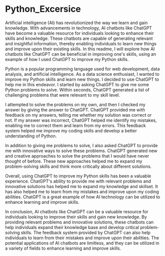 # Python_Excersice

Artificial intelligence (AI) has revolutionized the way we learn and gain knowledge. With advancements in technology, AI chatbots like ChatGPT have become a valuable resource for individuals looking to enhance their skills and knowledge. These chatbots are capable of generating relevant and insightful information, thereby enabling individuals to learn new things and improve upon their existing skills. In this readme, I will explore how AI chatbots like ChatGPT can be beneficial in improving one's skills, using an example of how I used ChatGPT to improve my Python skills.

Python is a popular programming language used for web development, data analysis, and artificial intelligence. As a data science enthusiast, I wanted to improve my Python skills and learn new things. I decided to use ChatGPT to help me in this endeavor. I started by asking ChatGPT to give me some Python problems to solve. Within seconds, ChatGPT generated a list of challenging problems that were relevant to my skill level.

I attempted to solve the problems on my own, and then I checked my answer by giving the answer to ChatGPT. ChatGPT provided me with feedback on my answers, telling me whether my solution was correct or not. If my answer was incorrect, ChatGPT helped me identify my mistakes, enabling me to correct them and learn from my errors. This feedback system helped me improve my coding skills and develop a better understanding of Python.

In addition to giving me problems to solve, I also asked ChatGPT to provide me with innovative ways to solve these problems. ChatGPT generated new and creative approaches to solve the problems that I would have never thought of before. These new approaches helped me to expand my problem-solving skills and think more critically about different solutions.

Overall, using ChatGPT to improve my Python skills has been a valuable experience. ChatGPT's ability to provide me with relevant problems and innovative solutions has helped me to expand my knowledge and skillset. It has also helped me to learn from my mistakes and improve upon my coding abilities. ChatGPT is a great example of how AI technology can be utilized to enhance learning and improve skills.

In conclusion, AI chatbots like ChatGPT can be a valuable resource for individuals looking to improve their skills and gain new knowledge. By providing relevant problems and innovative solutions, these chatbots can help individuals expand their knowledge base and develop critical problem-solving skills. The feedback system provided by ChatGPT can also help individuals to learn from their mistakes and improve upon their abilities. The potential applications of AI chatbots are limitless, and they can be utilized in a variety of fields to enhance learning and improve skills.

